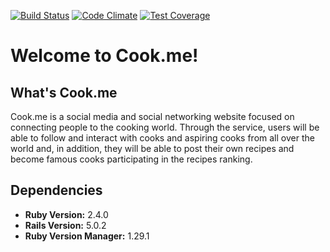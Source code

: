 [![Build Status](https://travis-ci.org/Tecprog-Grupo6/cook.me.svg?branch=master)](https://travis-ci.org/Tecprog-Grupo6/cook.me) [![Code Climate](https://codeclimate.com/github/Tecprog-Grupo6/cook.me/badges/gpa.svg)](https://codeclimate.com/github/Tecprog-Grupo6/cook.me) [![Test Coverage](https://codeclimate.com/github/Tecprog-Grupo6/cook.me/badges/coverage.svg)](https://codeclimate.com/github/Tecprog-Grupo6/cook.me/coverage)

# Welcome to Cook.me!

## What's Cook.me

Cook.me is a social media and social networking website focused on connecting people to the cooking world. Through the service, users will be able to follow and interact with cooks and aspiring cooks from all over the world and, in addition, they will be able to post their own recipes and become famous cooks participating in the recipes ranking.

## Dependencies

* **Ruby Version:** 2.4.0
* **Rails Version:** 5.0.2
* **Ruby Version Manager:** 1.29.1
